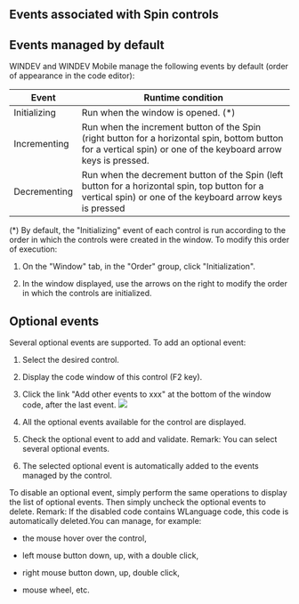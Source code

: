 


## Events associated with Spin controls
			



<a name="NOTE1"></a>
<a name="NOTE1_1"></a>


## Events managed by default
<a name="events_managed_default_ELTTEXTE000108"></a>
WINDEV and WINDEV Mobile manage the following events by default (order of appearance in the code editor):


| Event | Runtime condition |
| --- | --- |
| Initializing | Run when the window is opened. (\*) |
| Incrementing | Run when the increment button of the Spin (right button for a horizontal spin, bottom button for a vertical spin) or one of the keyboard arrow keys is pressed. |
| Decrementing | Run when the decrement button of the Spin (left button for a horizontal spin, top button for a vertical spin) or one of the keyboard arrow keys is pressed |


(\*) By default, the "Initializing" event of each control is run according to the order in which the controls were created in the window. To modify this order of execution: 

1. On the "Window" tab, in the "Order" group, click "Initialization".

2. In the window displayed, use the arrows on the right to modify the order in which the controls are initialized.




<a name="NOTE2"></a>
<a name="NOTE2_1"></a>


## Optional events
<a name="optional_events_ELTTEXTE000132"></a>
Several optional events are supported.
To add an optional event:

1. Select the desired control.

2. Display the code window of this control (F2 key).

3. Click the link "Add other events to xxx" at the bottom of the window code, after the last event.  ![](https://doc.pcsoft.fr/en-US/images/image.awp?langid=3&name=Traitements_optionnels_WD_OK%20-%20HC%20N%B0001.gif)


4. All the optional events available for the control are displayed. 

5. Check the optional event to add and validate. 
	Remark: You can select several optional events. 

6. The selected optional event is automatically added to the events managed by the control.




To disable an optional event, simply perform the same operations to display the list of optional events. Then simply uncheck the optional events to delete. 
Remark: If the disabled code contains WLanguage code, this code is automatically deleted.You can manage, for example:

- the mouse hover over the control,

- left mouse button down, up, with a double click,

- right mouse button down, up, double click, 

- mouse wheel, etc.





